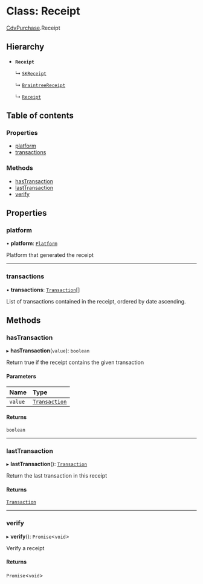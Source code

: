 # Class: Receipt

[CdvPurchase](../modules/CdvPurchase.md).Receipt

## Hierarchy

- **`Receipt`**

  ↳ [`SKReceipt`](CdvPurchase.AppleAppStore.SKReceipt.md)

  ↳ [`BraintreeReceipt`](CdvPurchase.Braintree.BraintreeReceipt.md)

  ↳ [`Receipt`](CdvPurchase.GooglePlay.Receipt.md)

## Table of contents

### Properties

- [platform](CdvPurchase.Receipt.md#platform)
- [transactions](CdvPurchase.Receipt.md#transactions)

### Methods

- [hasTransaction](CdvPurchase.Receipt.md#hastransaction)
- [lastTransaction](CdvPurchase.Receipt.md#lasttransaction)
- [verify](CdvPurchase.Receipt.md#verify)

## Properties

### platform

• **platform**: [`Platform`](../enums/CdvPurchase.Platform.md)

Platform that generated the receipt

___

### transactions

• **transactions**: [`Transaction`](CdvPurchase.Transaction.md)[]

List of transactions contained in the receipt, ordered by date ascending.

## Methods

### hasTransaction

▸ **hasTransaction**(`value`): `boolean`

Return true if the receipt contains the given transaction

#### Parameters

| Name | Type |
| :------ | :------ |
| `value` | [`Transaction`](CdvPurchase.Transaction.md) |

#### Returns

`boolean`

___

### lastTransaction

▸ **lastTransaction**(): [`Transaction`](CdvPurchase.Transaction.md)

Return the last transaction in this receipt

#### Returns

[`Transaction`](CdvPurchase.Transaction.md)

___

### verify

▸ **verify**(): `Promise`<`void`\>

Verify a receipt

#### Returns

`Promise`<`void`\>

